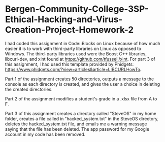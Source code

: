 # Bergen-Community-College-3SP-Ethical-Hacking-and-Virus-Creation-Project-Homework-2

I had coded this assignment in Code::Blocks on Linux because of how much easier it is to work with third-party libraries on Linux as opposed to Windows. The third-party libraries used were the Boost C++ libraries, libcurl-dev, and xlnt found at https://github.com/tfussell/xlnt. For part 3 of this assignment, I had used this template provided by Phidgets: https://www.phidgets.com/?view=articles&article=LIBCURLHowTo.

Part 1 of the assignment creates 50 directories, outputs a message to the console as each directory is created, and gives the user a choice in deleting the created directories.

Part 2 of the assignment modifies a student's grade in a .xlsx file from A to F.

Part 3 of this assignment creates a directory called "SteveOS" in my home folder, creates a file called in "hacked_system.txt" in the SteveOS directory, deletes the hacked_system.txt file, and emails me a warning message saying that the file has been deleted. The app password for my Google account in my code has been removed.
